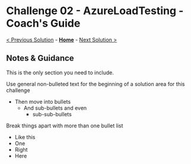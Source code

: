 # Challenge 02 - AzureLoadTesting - Coach's Guide 

[< Previous Solution](./Solution-01.md) - **[Home](./README.md)** - [Next Solution >](./Solution-03.md)

## Notes & Guidance
This is the only section you need to include.

Use general non-bulleted text for the beginning of a solution area for this challenge
- Then move into bullets
    - And sub-bullets and even
        - sub-sub-bullets

Break things apart with more than one bullet list
- Like this 
- One
- Right
- Here
